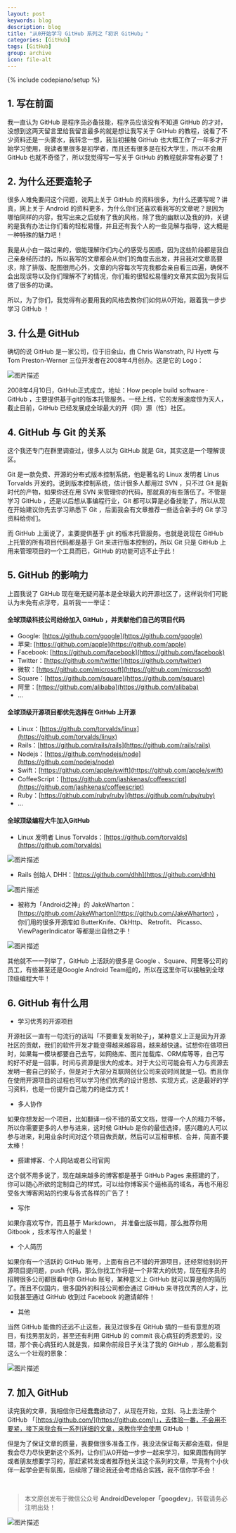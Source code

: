 ```yaml
---
layout: post
keywords: blog
description: blog
title: "从0开始学习 GitHub 系列之「初识 GitHub」"
categories: [GitHub]
tags: [GitHub]
group: archive
icon: file-alt
---
```

{% include codepiano/setup %}

## 1. 写在前面
我一直认为 GitHub 是程序员必备技能，程序员应该没有不知道 GitHub 的才对，没想到这两天留言里给我留言最多的就是想让我写关于 GitHub 的教程，说看了不少资料还是一头雾水，我转念一想，我当初接触 GitHub 也大概工作了一年多才开始学习使用，我读者里很多是初学者，而且还有很多是在校大学生，所以不会用 GitHub 也就不奇怪了，所以我觉得写一写关于 GitHub 的教程就非常有必要了！

## 2. 为什么还要造轮子
很多人难免要问这个问题，说网上关于 GitHub 的资料很多，为什么还要写呢？讲真，网上关于 Android 的资料更多，为什么你们还喜欢看我写的文章呢？是因为哪怕同样的内容，我写出来之后就有了我的风格，除了我的幽默以及我的帅，关键的是我有办法让你们看的轻松易懂，并且还有我个人的一些见解与指导，这大概是一种特殊的魅力吧！

我是从小白一路过来的，很能理解你们内心的感受与困惑，因为这些阶段都是我自己亲身经历过的，所以我写的文章都会从你们的角度去出发，并且我对文章高要求，除了排版、配图很用心外，文章的内容每次写完我都会亲自看三四遍，确保不会出现误导以及你们理解不了的情况，你们看的很轻松易懂的文章其实因为我背后做了很多的功课。

所以，为了你们，我觉得有必要用我的风格去教你们如何从0开始，跟着我一步步学习 GitHub ！

## 3. 什么是 GitHub
确切的说 GitHub 是一家公司，位于旧金山，由 Chris Wanstrath, PJ Hyett 与 Tom Preston-Werner 三位开发者在2008年4月创办。这是它的 Logo：

![图片描述](/image/Octocat.png)

2008年4月10日，GitHub正式成立，地址：How people build software · GitHub ，主要提供基于git的版本托管服务。一经上线，它的发展速度惊为天人，截止目前，GitHub 已经发展成全球最大的开（同）源（性）社区。

## 4. GitHub 与 Git 的关系
这个我还专门在群里调查过，很多人以为 GitHub 就是 Git，其实这是一个理解误区。

Git 是一款免费、开源的分布式版本控制系统，他是著名的 Linux 发明者 Linus Torvalds 开发的。说到版本控制系统，估计很多人都用过 SVN ，只不过 Git 是新时代的产物，如果你还在用 SVN 来管理你的代码，那就真的有些落伍了。不管是学习 GitHub ，还是以后想从事编程行业，Git 都可以算是必备技能了，所以从现在开始建议你先去学习熟悉下 Git ，后面我会有文章推荐一些适合新手的 Git 学习资料给你们。

而 GitHub 上面说了，主要提供基于 git 的版本托管服务。也就是说现在 GitHub 上托管的所有项目代码都是基于 Git 来进行版本控制的，所以 Git 只是 GitHub 上用来管理项目的一个工具而已，GitHub 的功能可远不止于此！

## 5. GitHub 的影响力
上面我说了 GitHub 现在毫无疑问基本是全球最大的开源社区了，这样说你们可能认为未免有点浮夸，且听我一一举证：

#### 全球顶级科技公司纷纷加入 GitHub ，并贡献他们自己的项目代码

- Google: [https://github.com/google](https://github.com/google)
- 苹果: [https://github.com/apple](https://github.com/apple)
- Facebook: [https://github.com/facebook](https://github.com/facebook)
- Twitter：[https://github.com/twitter](https://github.com/twitter)
- 微软：[https://github.com/microsoft](https://github.com/microsoft)
- Square：[https://github.com/square](https://github.com/square)
- 阿里：[https://github.com/alibaba](https://github.com/alibaba)
- ...

#### 全球顶级开源项目都优先选择在 GitHub 上开源

- Linux：[https://github.com/torvalds/linux](https://github.com/torvalds/linux)
- Rails：[https://github.com/rails/rails](https://github.com/rails/rails)
- Nodejs：[https://github.com/nodejs/node](https://github.com/nodejs/node)
- Swift：[https://github.com/apple/swift](https://github.com/apple/swift)
- CoffeeScript：[https://github.com/jashkenas/coffeescript](https://github.com/jashkenas/coffeescript)
- Ruby：[https://github.com/ruby/ruby](https://github.com/ruby/ruby)
- ...

#### 全球顶级编程大牛加入GitHub

- Linux 发明者 Linus Torvalds：[https://github.com/torvalds](https://github.com/torvalds)

![图片描述](/image/linus.png)

- Rails 创始人 DHH：[https://github.com/dhh](https://github.com/dhh)

![图片描述](/image/dhh.png)

- 被称为「Android之神」的 JakeWharton：[https://github.com/JakeWharton](https://github.com/JakeWharton) ， 你们用的很多开源库如 ButterKnife、OkHttp、 Retrofit、 Picasso、ViewPagerIndicator 等都是出自他之手！

![图片描述](/image/jake.png)

其他就不一一列举了，GitHub 上活跃的很多是 Google 、Square、阿里等公司的员工，有些甚至还是Google Android Team组的，所以在这里你可以接触到全球顶级编程大牛！

## 6. GitHub 有什么用

- 学习优秀的开源项目

开源社区一直有一句流行的话叫「不要重复发明轮子」，某种意义上正是因为开源社区的贡献，我们的软件开发才能变得越来越容易，越来越快速。试想你在做项目时，如果每一模块都要自己去写，如网络库、图片加载库、ORM库等等，自己写的好不好是一回事，时间与资源是很大的成本。对于大公司可能会有人力与资源去发明一套自己的轮子，但是对于大部分互联网创业公司来说时间就是一切。而且你在使用开源项目的过程也可以学习他们优秀的设计思想、实现方式，这是最好的学习资料，也是一份提升自己能力的绝佳方式！

- 多人协作

如果你想发起一个项目，比如翻译一份不错的英文文档，觉得一个人的精力不够，所以你需要更多的人参与进来，这时候 GitHub 是你的最佳选择，感兴趣的人可以参与进来，利用业余时间对这个项目做贡献，然后可以互相审核、合并，简直不要太棒！

- 搭建博客、个人网站或者公司官网

这个就不用多说了，现在越来越多的博客都是基于 GitHub Pages 来搭建的了，你可以随心所欲的定制自己的样式，可以给你博客买个逼格高的域名，再也不用忍受各大博客网站的约束与各式各样的广告了！

- 写作

如果你喜欢写作，而且基于 Markdown， 并准备出版书籍，那么推荐你用 Gitbook ，技术写作人的最爱！

- 个人简历

如果你有一个活跃的 GitHub 账号，上面有自己不错的开源项目，还经常给别的开源项目提问题，push 代码，那么你找工作将是一个非常大的优势，现在程序员的招聘很多公司都很看中你 GitHub 账号，某种意义上 GitHub 就可以算是你的简历了。而且不仅国内，很多国外的科技公司都会通过 GitHub 来寻找优秀的人才，比如我甚至通过 GitHub 收到过 Facebook 的邀请邮件！

- 其他

当然 GitHub 能做的还远不止这些，我见过很多在 GitHub 搞的一些有意思的项目，有找男朋友的，甚至还有利用 GitHub 的 commit 丧心病狂的秀恩爱的，没错，那个丧心病狂的人就是我，如果你前段日子关注了我的 GitHub ，那么能看到这么一个壮观的景象：

![图片描述](/image/stormzhang.jpg)

## 7. 加入 GitHub
读完我的文章，我相信你已经蠢蠢欲动了，从现在开始，立刻、马上去注册个 GitHub 「[https://github.com/](https://github.com/)」，去体验一番，不会用不要紧，接下来我会有一系列详细的文章，来教你学会使用 GitHub ！

但是为了保证文章的质量，我要做很多准备工作，我没法保证每天都会连载，但是我会尽力尽快更新这个系列，让你们从0开始一步步一起来学习，如果周围有同学或者朋友想要学习的，那赶紧转发或者推荐他关注这个系列的文章，毕竟有个小伙伴一起学会更有氛围，后续除了理论我还会考虑结合实践，我不信你学不会！

<br />

> 本文原创发布于微信公众号 **AndroidDeveloper「googdev」**，转载请务必注明出处！

![图片描述](/image/weixinpublic_200.png)

